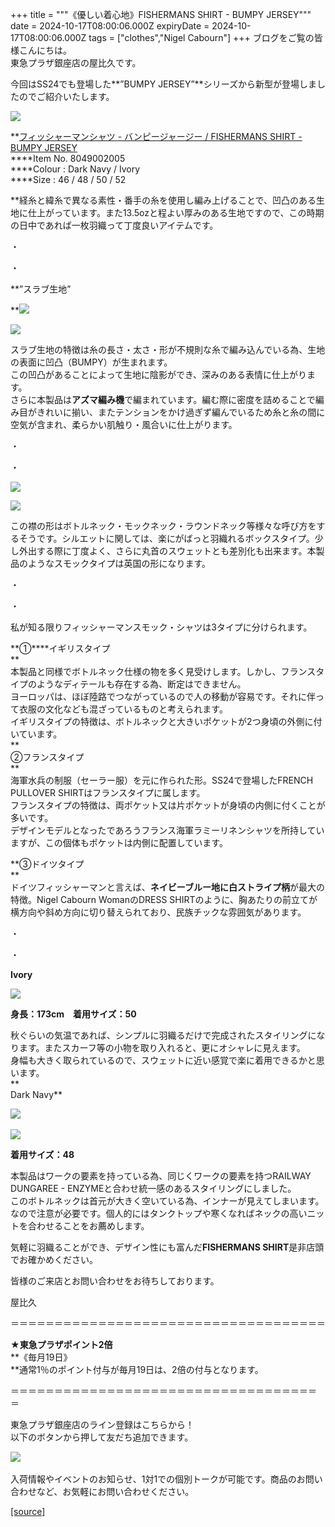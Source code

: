 +++
title = """《優しい着心地》FISHERMANS SHIRT - BUMPY JERSEY"""
date = 2024-10-17T08:00:06.000Z
expiryDate = 2024-10-17T08:00:06.000Z
tags = ["clothes","Nigel Cabourn"]
+++
ブログをご覧の皆様こんにちは。  
東急プラザ銀座店の屋比久です。  
  
今回はSS24でも登場した**”BUMPY JERSEY”**シリーズから新型が登場しましたのでご紹介いたします。  
  
![](https://cdn.shopify.com/s/files/1/0094/9295/5196/files/IMG_5375_d1cee141-63f5-4a4d-b06e-aba70d13ffe8_480x480.jpg?v=1728885039)  
  
**[フィッシャーマンシャツ - バンピージャージー / FISHERMANS SHIRT - BUMPY JERSEY](https://cabourn.jp/products/80490020005?_pos=9&_fid=0c6301bbf&_ss=c)  
****Item No. 8049002005  
****Colour : Dark Navy / Ivory  
****Size : 46 / 48 / 50 / 52  
  
**経糸と緯糸で異なる素性・番手の糸を使用し編み上げることで、凹凸のある生地に仕上がっています。また13.5ozと程よい厚みのある生地ですので、この時期の日中であれば一枚羽織って丁度良いアイテムです。  
  
・  
  
・  
  
**”スラブ生地”  
  
**![](https://cdn.shopify.com/s/files/1/0094/9295/5196/files/IMG_5376_480x480.jpg?v=1728885356)   
  
![](https://cdn.shopify.com/s/files/1/0094/9295/5196/files/IMG_5387_480x480.jpg?v=1728888190)

スラブ生地の特徴は糸の長さ・太さ・形が不規則な糸で編み込んでいる為、生地の表面に凹凸（BUMPY）が生まれます。  
この凹凸があることによって生地に陰影ができ、深みのある表情に仕上がります。  
さらに本製品は**アズマ編み機**で編まれています。編む際に密度を詰めることで編み目がきれいに揃い、またテンションをかけ過ぎず編んでいるため糸と糸の間に空気が含まれ、柔らかい肌触り・風合いに仕上がります。  
  
・  
  
・  
  
![](https://cdn.shopify.com/s/files/1/0094/9295/5196/files/IMG_5377_480x480.jpg?v=1728885392)  
  
![](https://cdn.shopify.com/s/files/1/0094/9295/5196/files/IMG_5380_62cc54da-4048-4731-bbaf-d84684eadf1c_480x480.jpg?v=1728885440)  
  
この襟の形はボトルネック・モックネック・ラウンドネック等様々な呼び方をするそうです。シルエットに関しては、楽にがばっと羽織れるボックスタイプ。少し外出する際に丁度よく、さらに丸首のスウェットとも差別化も出来ます。本製品のようなスモックタイプは英国の形になります。  
  
・  
  
・  
  
私が知る限りフィッシャーマンスモック・シャツは3タイプに分けられます。  
  
**①****イギリスタイプ  
**  
本製品と同様でボトルネック仕様の物を多く見受けします。しかし、フランスタイプのようなディテールも存在する為、断定はできません。  
ヨーロッパは、ほぼ陸路でつながっているので人の移動が容易です。それに伴って衣服の文化なども混ざっているものと考えられます。  
イギリスタイプの特徴は、ボトルネックと大きいポケットが2つ身頃の外側に付いています。  
**  
②フランスタイプ  
**  
海軍水兵の制服（セーラー服）を元に作られた形。SS24で登場したFRENCH PULLOVER SHIRTはフランスタイプに属します。  
フランスタイプの特徴は、両ポケット又は片ポケットが身頃の内側に付くことが多いです。  
デザインモデルとなったであろうフランス海軍ラミーリネンシャツを所持していますが、この個体もポケットは内側に配置しています。  
  
**③ドイツタイプ  
**  
ドイツフィッシャーマンと言えば、**ネイビーブルー地に白ストライプ柄**が最大の特徴。Nigel Cabourn WomanのDRESS SHIRTのように、胸あたりの前立てが横方向や斜め方向に切り替えられており、民族チックな雰囲気があります。  
  
・  
  
・  
  
**Ivory**  
  
![](https://cdn.shopify.com/s/files/1/0094/9295/5196/files/IMG_5379_480x480.jpg?v=1728885823)  
  
**身長：173cm　着用サイズ：50**  
  
秋ぐらいの気温であれば、シンプルに羽織るだけで完成されたスタイリングになります。またスカーフ等の小物を取り入れると、更にオシャレに見えます。  
身幅も大きく取られているので、スウェットに近い感覚で楽に着用できるかと思います。  
**  
Dark Navy**  
  
![](https://cdn.shopify.com/s/files/1/0094/9295/5196/files/IMG_5381_480x480.jpg?v=1728885810) 

![](https://cdn.shopify.com/s/files/1/0094/9295/5196/files/IMG_5383_6e171ec3-6e22-4699-86fa-80ca7b242909_480x480.jpg?v=1729052704)  
  
**着用サイズ：48**  
  
本製品はワークの要素を持っている為、同じくワークの要素を持つRAILWAY DUNGAREE - ENZYMEと合わせ統一感のあるスタイリングにしました。  
このボトルネックは首元が大きく空いている為、インナーが見えてしまいます。なので注意が必要です。個人的にはタンクトップや寒くなればネックの高いニットを合わせることをお薦めします。  
  
気軽に羽織ることができ、デザイン性にも富んだ**FISHERMANS SHIRT**是非店頭でお確かめください。  
  
  
皆様のご来店とお問い合わせをお待ちしております。

屋比久  
  
  
＝＝＝＝＝＝＝＝＝＝＝＝＝＝＝＝＝＝＝＝＝＝＝＝＝＝＝＝＝＝＝＝＝＝＝＝

  
**★東急プラザポイント2倍**  
**《毎月19日》  
**通常1％のポイント付与が毎月19日は、2倍の付与となります。

＝＝＝＝＝＝＝＝＝＝＝＝＝＝＝＝＝＝＝＝＝＝＝＝＝＝＝＝＝＝＝＝＝＝＝＝ 

東急プラザ銀座店のライン登録はこちらから！  
以下のボタンから押して友だち追加できます。 

[![](https://scdn.line-apps.com/n/line_add_friends/btn/ja.png)](https://lin.ee/BYB8FHk) 

入荷情報やイベントのお知らせ、1対1での個別トークが可能です。商品のお問い合わせなど、お気軽にお問い合わせください。

[[source]](https://cabourn.jp/blogs/shop-info/tokyuplazaginza20241017)
